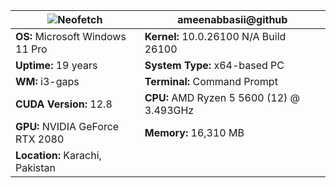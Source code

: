 | ![Neofetch](https://imgur.com/a/jUTjsvH) | **ameenabbasii@github**  
|---------------------------------|-------------------------------|  
| **OS:** Microsoft Windows 11 Pro | **Kernel:** 10.0.26100 N/A Build 26100 |  
| **Uptime:** 19 years            | **System Type:** x64-based PC |  
| **WM:** i3-gaps                 | **Terminal:** Command Prompt |  
| **CUDA Version:** 12.8          | **CPU:** AMD Ryzen 5 5600 (12) @ 3.493GHz |  
| **GPU:** NVIDIA GeForce RTX 2080 | **Memory:** 16,310 MB |  
| **Location:** Karachi, Pakistan | |
